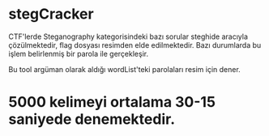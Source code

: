 # stegCracker

CTF'lerde Steganography kategorisindeki bazı sorular steghide aracıyla çözülmektedir, flag dosyası resimden elde edilmektedir.
Bazı durumlarda bu işlem belirlenmiş bir parola ile gerçekleşir.

Bu tool argüman olarak aldığı wordList'teki parolaları resim için dener.

# 5000 kelimeyi ortalama 30-15 saniyede denemektedir. 

